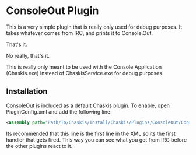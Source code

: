 ﻿ConsoleOut Plugin
=================

This is a very simple plugin that is really only used for debug purposes.  It takes whatever comes from IRC, and prints it to Console.Out.

That's it.

No really, that's it.

This is really only meant to be used with the Console Application (Chaskis.exe) instead of ChaskisService.exe for debug purposes.

Installation
--------
ConsoleOut is included as a default Chaskis plugin.  To enable, open PluginConfig.xml and add the following line:

```XML
<assembly path="Path/To/Chaskis/Install/Chaskis/Plugins/ConsoleOut/ConsoleOut.dll" />
```

Its recommended that this line is the first line in the XML so its the first handler that gets fired.  This way you can see what you get from IRC before the other plugins react to it.